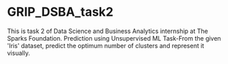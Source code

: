 # GRIP_DSBA_task2
This is task 2 of Data Science and Business Analytics internship at The Sparks Foundation.
Prediction using Unsupervised ML
Task-From the given 'Iris' dataset, predict the optimum number of clusters and represent it visually.
